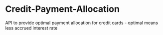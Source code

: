 # Credit-Payment-Allocation
API to provide optimal payment allocation for credit cards - optimal means less accrued interest rate
